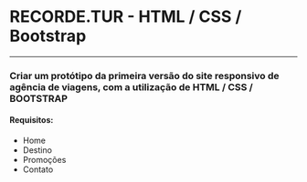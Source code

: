 <h1>RECORDE.TUR - HTML / CSS / Bootstrap</h1>
<hr>

<h3>
Criar um protótipo da primeira versão do site responsivo de agência de viagens, com a utilização de HTML / CSS / BOOTSTRAP 
</h3>
<h4>
Requisitos:
</h4>

<p> 
<ul>
<li>  Home </li>
<li>  Destino </li>
<li>  Promoções </li>
<li>  Contato </li>
</ul>
</p>
 
